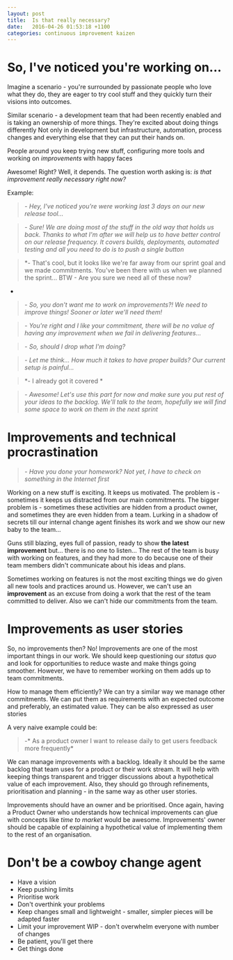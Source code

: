```yaml
---
layout: post
title:  Is that really necessary? 
date:   2016-04-26 01:53:18 +1100
categories: continuous improvement kaizen
---
```


# So, I've noticed you're working on...
Imagine a scenario - you're surrounded by passionate people who love what they do, 
they are eager to try cool stuff and they quickly turn their visions into outcomes.

Similar scenario - a development team that had been recently enabled and 
is taking an ownership of more things. They're excited about doing things differently
Not only in development but infrastructure, automation, process changes and 
everything else that they can put their hands on. 

People around you keep trying new stuff, configuring more tools and working on *improvements* with
happy faces

Awesome! Right?
Well, it depends. The question worth asking is: *is that improvement really necessary right now?*

Example:

>*\- Hey, I've noticed you're were working last 3 days on our new release tool...*

>*\- Sure! We are doing most of the stuff in the old way that holds us back. Thanks to what 
I'm after we will help us to have better control on our release frequency.
It covers builds, deployments, automated testing and all you need to do is to push a single button* 

>*\- That's cool, but it looks like we're far away from our sprint goal and we made commitments.
You've been there with us when we planned the sprint...
BTW - Are you sure we need all of these now?
*

>*\- So, you don't want me to work on improvements?! We need to improve things! 
Sooner or later we'll need them!*

>*\- You're right and I like your commitment, there will be no value of having any improvement when we fail in delivering features...*

>*\- So, should I drop what I'm doing?*

>*\- Let me think... How much it takes to have proper builds? Our current setup is painful...*

>*\- I already got it covered *

>*\- Awesome! Let's use this part for now and make sure you put rest of your ideas to the backlog.
We'll talk to the team, hopefully we will find some space to work on them in the next sprint*

# Improvements and technical procrastination

>*\- Have you done your homework? Not yet, I have to check on something in the Internet first*

Working on a new stuff is exciting. It keeps us motivated. The problem is - sometimes it 
keeps us distracted from our main commitments. The bigger problem is - sometimes 
these activities are hidden from a product owner, and sometimes they are even hidden from a team.
Lurking in a shadow of secrets till our internal change agent finishes its work 
and we show our new baby to the team...

Guns still blazing, eyes full of passion, ready to show **the latest improvement** but... 
there is no one to listen... The rest of the team is busy with working on features, 
and they had more to do because one of their team members didn't communicate about his ideas and plans.

Sometimes working on features is not the most exciting things we do given all new tools and 
practices around us. However, we can't use an **improvement** as an excuse from doing a work that the 
rest of the team committed to deliver. Also we can't hide our commitments from the team.


# Improvements as user stories
So, no improvements then? No! Improvements are one of the most important things in our work.
We should keep questioning our *status quo* and look for opportunities to reduce waste and
make things going smoother. However, we have to remember working on them adds up to team commitments.

How to manage them efficiently? We can try a similar way we manage other commitments.
We can put them as requirements with an expected outcome and preferably, an estimated value.
They can be also expressed as user stories

A very naive example could be:

>\-* As a product owner I want to release daily to get users feedback more frequently*

We can manage improvements with a backlog. Ideally it should be the same backlog that team uses for 
a product or their work stream. It will help with keeping things transparent and trigger discussions 
about a hypothetical value of each improvement. Also, they should go through refinements, prioritisation 
and planning - in the same way as other user stories. 

Improvements should have an owner and be prioritised. Once again, having a Product Owner who 
understands how technical improvements can glue with concepts like *time to market* would be awesome.
Improvements' owner should be capable of explaining a hypothetical value of implementing them to the 
rest of an organisation. 


# Don't be a cowboy change agent
* Have a vision
* Keep pushing limits
* Prioritise work
* Don't overthink your problems
* Keep changes small and lightweight - smaller, simpler pieces will be adapted faster
* Limit your improvement WIP - don't overwhelm everyone with number of changes
* Be patient, you'll get there
* Get things done